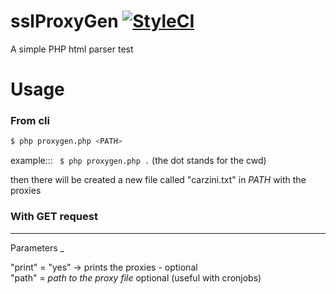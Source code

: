 # sslProxyGen [![StyleCI](https://github.styleci.io/repos/142882557/shield?branch=master)](https://github.styleci.io/repos/142882557)
A simple PHP html parser test

# Usage
### From cli

```bash
$ php proxygen.php <PATH>
```

example::: ``` $ php proxygen.php .```   (the dot stands for the cwd)

then there will be created a new file called "carzini.txt" in *PATH* with the proxies

### With GET request
-----------
Parameters _

"print" = "yes" -> prints the proxies - optional  
"path" = *path to the proxy file* optional (useful with cronjobs)


